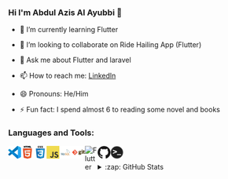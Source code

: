 ### Hi I'm Abdul Azis Al Ayubbi 👋



<!--  🔭 I’m currently working on ... -->
- 🌱 I’m currently learning Flutter 
- 👯 I’m looking to collaborate on Ride Hailing App (Flutter)
- 💬 Ask me about Flutter and laravel
- 📫 How to reach me: <a href="https://www.linkedin.com/in/abdul-azis-alayubbi/
">Linkedln</a>

- 😄 Pronouns: He/Him
- ⚡ Fun fact: I spend almost 6 to reading some novel and books

### Languages and Tools:

<img align="left" alt="Visual Studio Code" width="26px" src="https://raw.githubusercontent.com/github/explore/80688e429a7d4ef2fca1e82350fe8e3517d3494d/topics/visual-studio-code/visual-studio-code.png" />
<img align="left" alt="HTML5" width="26px" src="https://raw.githubusercontent.com/github/explore/80688e429a7d4ef2fca1e82350fe8e3517d3494d/topics/html/html.png" />
<img align="left" alt="CSS3" width="26px" src="https://raw.githubusercontent.com/github/explore/80688e429a7d4ef2fca1e82350fe8e3517d3494d/topics/css/css.png" />
<img align="left" alt="JavaScript" width="26px" src="https://raw.githubusercontent.com/github/explore/80688e429a7d4ef2fca1e82350fe8e3517d3494d/topics/javascript/javascript.png" />

<img align="left" alt="MySQL" width="26px" src="https://raw.githubusercontent.com/github/explore/80688e429a7d4ef2fca1e82350fe8e3517d3494d/topics/mysql/mysql.png" />

<img align="left" alt="Git" width="26px" src="https://raw.githubusercontent.com/github/explore/80688e429a7d4ef2fca1e82350fe8e3517d3494d/topics/git/git.png" />
<img align="left" alt="Flutter" width="26px" src="https://pbs.twimg.com/profile_images/1141781661551665153/BMnvVd2u_400x400.jpg" />
<img align="left" alt="GitHub" width="26px" src="https://raw.githubusercontent.com/github/explore/78df643247d429f6cc873026c0622819ad797942/topics/github/github.png" />
<img align="left" alt="Terminal" width="26px" src="https://raw.githubusercontent.com/github/explore/80688e429a7d4ef2fca1e82350fe8e3517d3494d/topics/terminal/terminal.png" />
<br></br>
<details>
  <summary>:zap: GitHub Stats</summary> 
  <br><br>
  <img align="left" alt="Abdul Azis Al Ayubbi Github Stats" src="https://github-readme-stats.vercel.app/api?username=Azis202017&&show_icons=true&title_color=ffffff&icon_color=bb2acf&text_color=daf7dc&bg_color=151515"/>


</details>
